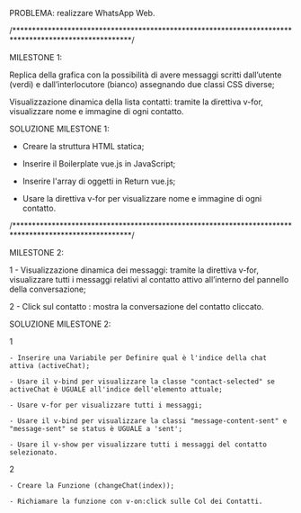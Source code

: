PROBLEMA: realizzare WhatsApp Web.


/******************************************************************************************************/

MILESTONE 1:

Replica della grafica con la possibilità di avere messaggi scritti dall’utente (verdi) e dall’interlocutore (bianco) assegnando due classi CSS diverse;

Visualizzazione dinamica della lista contatti: tramite la direttiva v-for, visualizzare nome e immagine di ogni contatto.


SOLUZIONE MILESTONE 1:

- Creare la struttura HTML statica;

- Inserire il Boilerplate vue.js in JavaScript;

- Inserire l'array di oggetti in Return vue.js;

- Usare la direttiva v-for per visualizzare nome e immagine di ogni contatto.


/******************************************************************************************************/

MILESTONE 2:

1 - Visualizzazione dinamica dei messaggi: tramite la direttiva v-for, visualizzare tutti i messaggi relativi al contatto attivo all’interno del pannello della conversazione;

2 - Click sul contatto : mostra la conversazione del contatto cliccato.


SOLUZIONE MILESTONE 2:

1

    - Inserire una Variabile per Definire qual è l'indice della chat attiva (activeChat);

    - Usare il v-bind per visualizzare la classe "contact-selected" se activeChat è UGUALE all'indice dell'elemento attuale;

    - Usare v-for per visualizzare tutti i messaggi;

    - Usare il v-bind per visualizzare la classi "message-content-sent" e "message-sent" se status è UGUALE a 'sent';

    - Usare il v-show per visualizzare tutti i messaggi del contatto selezionato.


2

    - Creare la Funzione (changeChat(index));

    - Richiamare la funzione con v-on:click sulle Col dei Contatti.